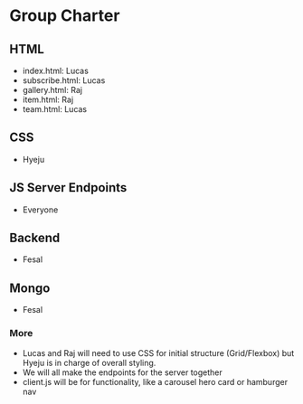 # Group Charter

## HTML
* index.html: Lucas
* subscribe.html: Lucas
* gallery.html: Raj
* item.html: Raj
* team.html: Lucas

## CSS
* Hyeju

## JS Server Endpoints
* Everyone

## Backend
* Fesal

## Mongo
* Fesal

### More
* Lucas and Raj will need to use CSS for initial structure (Grid/Flexbox) but Hyeju is in charge of overall styling.
* We will all make the endpoints for the server together
* client.js will be for functionality, like a carousel hero card or hamburger nav
